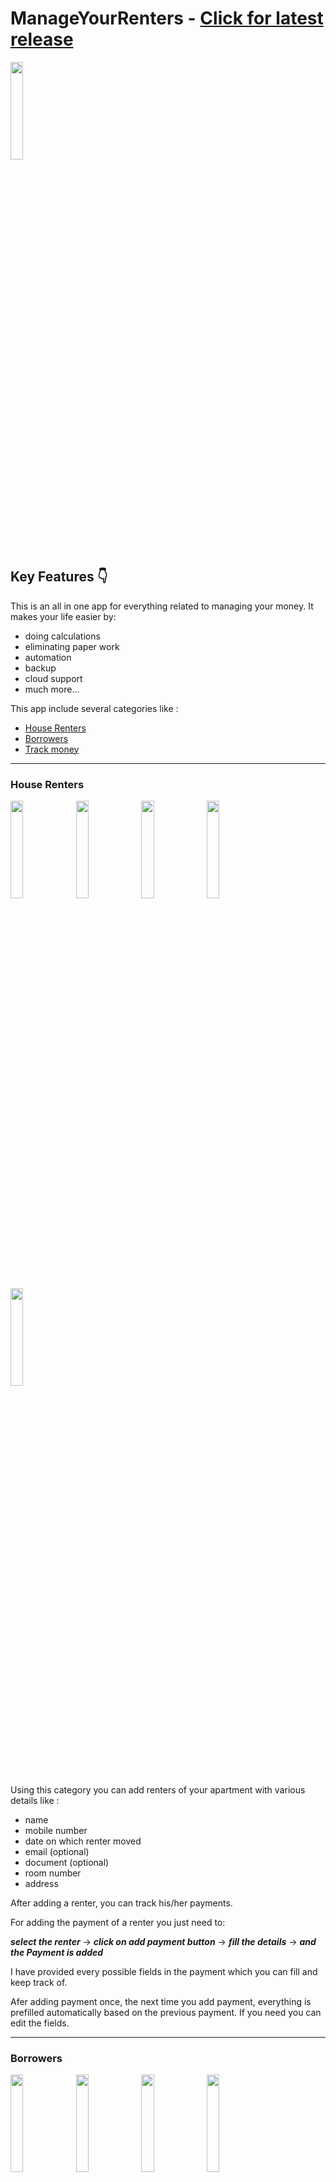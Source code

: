 # ManageYourRenters - [Click for latest release](https://github.com/rkumar0206/ManageYourRenters/releases)

<img src="https://user-images.githubusercontent.com/63965898/190639287-05af6ea0-f87f-441a-9b65-cc00e8242b79.jpg" width=20% height=20%>


## Key Features 👇

This is an all in one app for everything related to managing your money. It makes your life easier by: 
- doing calculations
- eliminating paper work
- automation
- backup
- cloud support
- much more...

This app include several categories like : 
- [House Renters](#house-renters)
- [Borrowers](#borrowers)
- [Track money](#track-money)

---
### House Renters

<p float="left">
  <img src="https://user-images.githubusercontent.com/63965898/190691877-353c2c9f-6a44-4a1d-b906-427f90ef1ba0.jpg" width=20% height=20%>
  <img src="https://user-images.githubusercontent.com/63965898/190692398-6b860891-5739-4168-bbc4-0ae2b2c95e3e.jpg" width=20% height=20%>
  <img src="https://user-images.githubusercontent.com/63965898/190692902-3b448b48-d98c-450e-b948-6b7c87f15af7.jpg" width=20% height=20%>
  <img src="https://user-images.githubusercontent.com/63965898/190693065-45e97d8f-43ab-4058-95df-0bc351056fd2.jpg" width=20% height=20%>
  <img src="https://user-images.githubusercontent.com/63965898/190693344-4d98558d-f2b0-4095-875d-9aa51f45dec9.jpg" width=20% height=20%>
</p>

Using this category you can add renters of your apartment with various details like :
- name
- mobile number
- date on which renter moved
- email (optional)
- document (optional)
- room number
- address

After adding a renter, you can track his/her payments. 

For adding the payment of a renter you just need to:

**_select the renter_** -> **_click on add payment button_** -> **_fill the details_** -> **_and the Payment is added_**

I have provided every possible fields in the payment which you can fill and keep track of.

Afer adding payment once, the next time you add payment, everything is prefilled automatically based on the previous payment. If you need you can edit the fields.

---
### Borrowers

<p float="left">
  <img src="https://user-images.githubusercontent.com/63965898/190693947-d4772ad1-910d-4ce8-9c06-75f0139d82cf.jpg" width=20% height=20%>
  <img src="https://user-images.githubusercontent.com/63965898/190694371-6dc3b8cf-fb7a-4a2b-b695-e498eac16d92.jpg" width=20% height=20%>
  <img src="https://user-images.githubusercontent.com/63965898/190694572-19ed10db-e5a1-4f4e-b286-8d149cb769bb.jpg" width=20% height=20%>
  <img src="https://user-images.githubusercontent.com/63965898/190694862-919743f1-0428-4ca3-8a03-e0b15e9f9b58.jpg" width=20% height=20%>
</p>

In this category you can keep track of the borrowers (the person to whom you have lend some money.)

* First you need to add the borrower details
  * name (required)
  * mobile number (required)
  * any other document (optional)
* After adding the borrower it will be added to the borrower list and you click on the borrower details and add their payments
* For adding a borrower payment
  * click on the borrower details - a new fragment opens
  * click on the add button
  * fill the details
    * Date when the money has been borrowed
    * Borrowed amount
    * Interest (if any)
    * Supporting document (If any)
  * After filling the payment details it will be added to the borrower payments list
  * Now you can mark the payment as cleared or you can add partial payments (if the user gives you money in parts)

---
## Track Money

<img src="https://user-images.githubusercontent.com/63965898/190695574-869d7a02-3be7-4ea7-bb0b-232d5477be57.jpg" width=20% height=20%>

 In this category you can track your money based on other sub categories like :
 * [Expenses](#expenses)
 * [EMIs](#emis)
 * [Monthly Payments](#monthly_payments)
 * Loans
 * Contracts / Deals

### Expenses

<p float="left">
  <img src="https://user-images.githubusercontent.com/63965898/190696045-19ed750b-c4ea-4088-b710-bab58ee27cd9.jpg" width=20% height=20%>
  <img src="https://user-images.githubusercontent.com/63965898/190696194-793e3e97-ce5c-4ee9-aa33-76e98cda14c4.jpg" width=20% height=20%>
  <img src="https://user-images.githubusercontent.com/63965898/190698361-286ab534-ec68-4956-b751-de81667dfb2d.jpg" width=20% height=20%>
  <img src="https://user-images.githubusercontent.com/63965898/190696547-ad718e1a-d383-46c3-9c76-759501fd8e3e.jpg" width=20% height=20%>
  <img src="https://user-images.githubusercontent.com/63965898/190697063-8e990fdc-e608-48cc-9e6f-da21706512a6.jpg" width=20% height=20%>
  <img src="https://user-images.githubusercontent.com/63965898/190697272-abc5c026-977c-42a5-a6a8-297842c31ba7.jpg" width=20% height=20%>
  <img src="https://user-images.githubusercontent.com/63965898/190697390-178a7a4b-e4f8-460f-9a03-30d08950902d.jpg" width=20% height=20%>
  <img src="https://user-images.githubusercontent.com/63965898/190697598-8024d1cb-c6c4-4a30-9e7c-c6482135f0d4.jpg" width=20% height=20%>
</p>

As the name suggests here you can add your daily expenses and keep track of it.
- First you need to add a category with a beautiful image using unsplash.
- Then inside this category you can add your expenses related to this category.
- You can also track your expenses using the graph.
- You can compare the expeses based on categories.

### EMIs

<p float="left">
  <img src="https://user-images.githubusercontent.com/63965898/190698739-f0f7e91d-4512-4fd9-9fb3-d156aa4d1187.jpg" width=20% height=20%>
  <img src="https://user-images.githubusercontent.com/63965898/190699264-00febd99-96e6-463f-8347-fec0e4652827.jpg" width=20% height=20%>
  <img src="https://user-images.githubusercontent.com/63965898/190699355-6fd9b8de-7515-4582-aff7-70fb269d21af.jpg" width=20% height=20%>
  <img src="https://user-images.githubusercontent.com/63965898/190698979-a4a7ccaa-3b3a-4037-b921-2f6ffe01a3bf.jpg" width=20% height=20%>
  <img src="https://user-images.githubusercontent.com/63965898/190699011-3962364d-ec57-47eb-b015-47724a3fdb3d.jpg" width=20% height=20%>
</p>

- First you need to add the details about the EMI and make a category.
- Inside that EMI category you can add the amounts with various details.
- You can also add the supporting document for your payment.

### Monthly_Payments

<p float="left">
  <img src="https://user-images.githubusercontent.com/63965898/190699848-8017382d-0a03-42eb-b11e-66b0c6ddda4a.jpg" width=20% height=20%>
  <img src="https://user-images.githubusercontent.com/63965898/190700252-e38aa583-1da6-4206-b6d0-37f63fc8b7e2.jpg" width=20% height=20%>
  <img src="https://user-images.githubusercontent.com/63965898/190700267-8cedf6f4-952f-4025-abbd-8ed6039332fe.jpg" width=20% height=20%>
</p>

- First you need to add a category with a beautiful image using unsplash.
- Inside the category you can add your payments on monthly basis or by selecting a date range.

